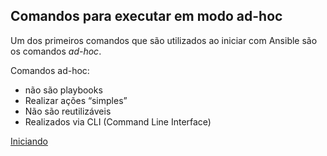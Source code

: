 ## Comandos para executar em modo ad-hoc

Um dos primeiros comandos que são utilizados ao iniciar com Ansible são os comandos _ad-hoc_.

Comandos ad-hoc:

* não são playbooks
* Realizar ações “simples”
* Não são reutilizáveis
* Realizados via CLI (Command Line Interface)

[Iniciando](beginning.md)